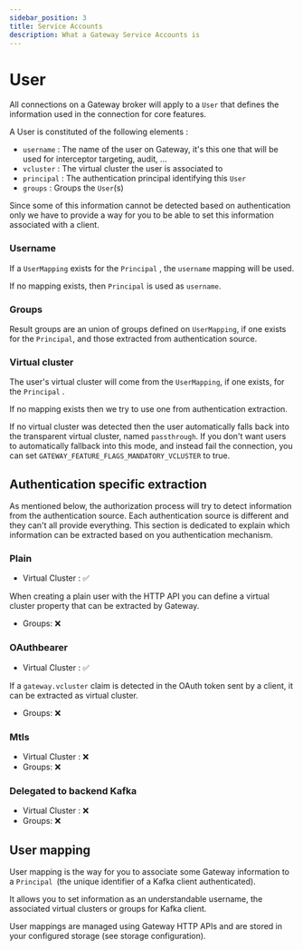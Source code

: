 ```yaml
---
sidebar_position: 3
title: Service Accounts
description: What a Gateway Service Accounts is
---
```


# User

All connections on a Gateway broker will apply to a `User` that defines the information used in the connection for core features.

A User is constituted of the following elements :

-   `username` : The name of the user on Gateway, it's this one that will be used for interceptor targeting, audit, ...
-   `vcluster` : The virtual cluster the user is associated to
-   `principal` : The authentication principal identifying this `User`
-   `groups` : Groups the `User`(s)

Since some of this information cannot be detected based on authentication only we have to provide a way for you to be able to set this information associated with a client.


### Username

If a `UserMapping` exists for the `Principal` , the `username` mapping will be used.

If no mapping exists, then `Principal` is used as `username`.

### Groups

Result groups are an union of groups defined on `UserMapping`, if one exists for the `Principal`, and those extracted from authentication source.

### Virtual cluster

The user's virtual cluster will come from the `UserMapping`, if one exists, for the `Principal` .

If no mapping exists then we try to use one from authentication extraction.

If no virtual cluster was detected then the user automatically falls back into the transparent virtual cluster, named `passthrough`. If you don't want users to automatically fallback into this mode, and instead fail the connection, you can set `GATEWAY_FEATURE_FLAGS_MANDATORY_VCLUSTER` to true.

## Authentication specific extraction

As mentioned below, the authorization process will try to detect information from the authentication source. Each authentication source is different and they can't all provide everything. This section is dedicated to explain which information can be extracted based on you authentication mechanism.

### Plain

-   Virtual Cluster : ✅

When creating a plain user with the HTTP API you can define a virtual cluster property that can be extracted by Gateway.

-   Groups: ❌

### OAuthbearer

-   Virtual Cluster : ✅

If a `gateway.vcluster` claim is detected in the OAuth token sent by a client, it can be extracted as virtual cluster.

-   Groups: ❌

### Mtls

-   Virtual Cluster : ❌
-   Groups: ❌

### Delegated to backend Kafka

-   Virtual Cluster : ❌
-   Groups: ❌

## User mapping

User mapping is the way for you to associate some Gateway information to a `Principal `(the unique identifier of a Kafka client authenticated).

It allows you to set information as an understandable username, the associated virtual clusters or groups for Kafka client.

User mappings are managed using Gateway HTTP APIs and are stored in your configured storage (see storage configuration).
          